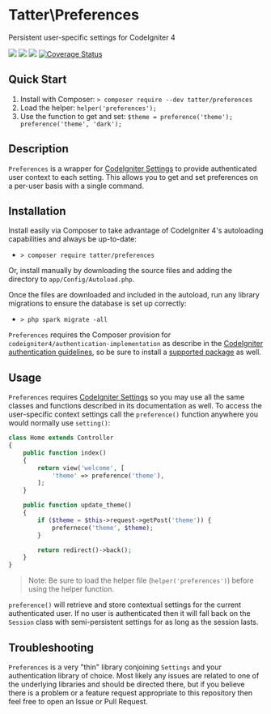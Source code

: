 # Tatter\Preferences
Persistent user-specific settings for CodeIgniter 4

[![](https://github.com/tattersoftware/codeigniter4-preferences/workflows/PHPUnit/badge.svg)](https://github.com/tattersoftware/codeigniter4-preferences/actions/workflows/test.yml)
[![](https://github.com/tattersoftware/codeigniter4-preferences/workflows/PHPStan/badge.svg)](https://github.com/tattersoftware/codeigniter4-preferences/actions/workflows/analyze.yml)
[![](https://github.com/tattersoftware/codeigniter4-preferences/workflows/Deptrac/badge.svg)](https://github.com/tattersoftware/codeigniter4-preferences/actions/workflows/inspect.yml)
[![Coverage Status](https://coveralls.io/repos/github/tattersoftware/codeigniter4-preferences/badge.svg?branch=develop)](https://coveralls.io/github/tattersoftware/codeigniter4-preferences?branch=develop)

## Quick Start

1. Install with Composer: `> composer require --dev tatter/preferences`
2. Load the helper: `helper('preferences');`
3. Use the function to get and set: `$theme = preference('theme'); preference('theme', 'dark');`

## Description

`Preferences` is a wrapper for [CodeIgniter Settings](https://github.com/codeigniter4/settings)
to provide authenticated user context to each setting. This allows you to get and set preferences
on a per-user basis with a single command.

## Installation

Install easily via Composer to take advantage of CodeIgniter 4's autoloading capabilities
and always be up-to-date:
* `> composer require tatter/preferences`

Or, install manually by downloading the source files and adding the directory to
`app/Config/Autoload.php`.

Once the files are downloaded and included in the autoload, run any library migrations
to ensure the database is set up correctly:
* `> php spark migrate -all`

`Preferences` requires the Composer provision for `codeigniter4/authentication-implementation` as describe in the
[CodeIgniter authentication guidelines](https://codeigniter4.github.io/CodeIgniter4/extending/authentication.html),
so be sure to install a [supported package](https://packagist.org/providers/codeigniter4/authentication-implementation)
as well.

## Usage

`Preferences` requires [CodeIgniter Settings](https://github.com/codeigniter4/settings) so
you may use all the same classes and functions described in its documentation as well. To
access the user-specific context settings call the `preference()` function anywhere you would
normally use `setting()`:

```php
class Home extends Controller
{
    public function index()
    {
        return view('welcome', [
            'theme' => preference('theme'),
        ];
    }

    public function update_theme()
    {
        if ($theme = $this->request->getPost('theme')) {
            prefernece('theme', $theme);
        }

        return redirect()->back();
    }
}
```

> Note: Be sure to load the helper file (`helper('preferences')`) before using the helper function.

`preference()` will retrieve and store contextual settings for the current authenticated user.
If no user is authenticated then it will fall back on the `Session` class with semi-persistent
settings for as long as the session lasts.

## Troubleshooting

`Preferences` is a very "thin" library conjoining `Settings` and your authentication library
of choice. Most likely any issues are related to one of the underlying libraries and should
be directed there, but if you believe there is a problem or a feature request appropriate to
this repository then feel free to open an Issue or Pull Request.
